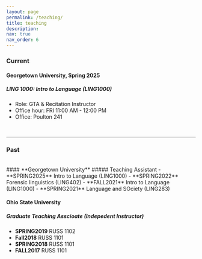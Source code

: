 ```yaml
---
layout: page
permalink: /teaching/
title: teaching
description:
nav: true
nav_order: 6
---
```


### Current

#### **Georgetown University**, Spring 2025

##### LING 1000: Intro to Language (LING1000)

- Role: GTA & Recitation Instructor
- Office hour: FRI 11:00 AM - 12:00 PM
- Office: Poulton 241

<br/>
<hr>

### Past

<br/>
#### **Georgetown University**
##### Teaching Assistant
- **SPRING2025** Intro to Language (LING1000) 
- **SPRING2022** Forensic linguistics (LING402)
- **FALL2021**  Intro to Language (LING1000)
- **SPRING2021**  Language and SOciety (LING283)
 
<br/>

#### **Ohio State University**

##### Graduate Teaching Asscioate (Indepedent Instructor)

- **SPRING2019** RUSS 1102
- **Fall2018** RUSS 1101
- **SPRING2018** RUSS 1101
- **FALL2017** RUSS 1101
